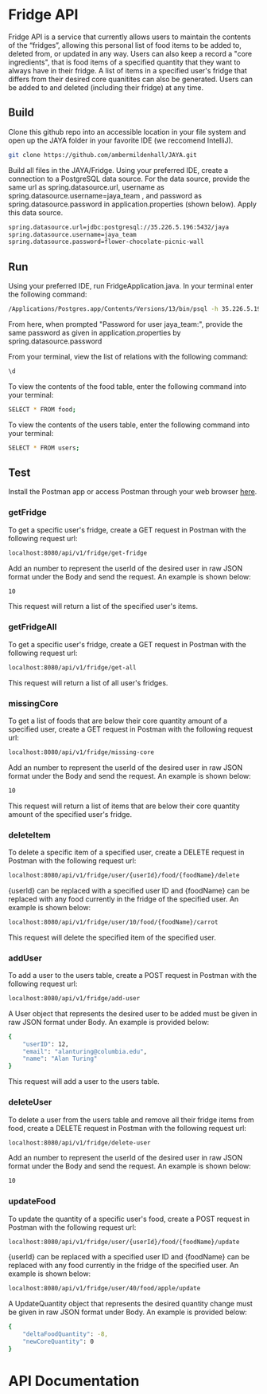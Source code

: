 # Fridge API

Fridge API is a service that currently allows users to maintain the contents of the
“fridges”, allowing this personal list of food items to be added to, deleted from, or updated 
in any way. Users can also keep a record a "core ingredients", that is food items of a specified quantity
that they want to always have in their fridge. A list of items in a specified user's fridge that differs from their desired core quanitites 
can also be generated. Users can be added to and deleted (including their fridge) at any time.

## Build

Clone this github repo into an accessible location in your file system and open up the JAYA folder in your favorite IDE (we reccomend IntelliJ). 

```bash
git clone https://github.com/ambermildenhall/JAYA.git
```

Build all files in the JAYA/Fridge. Using your preferred IDE, create a connection to a PostgreSQL data source. For the data source, provide
the same url as spring.datasource.url, username as spring.datasource.username=jaya_team
, and password as spring.datasource.password in application.properties (shown below). Apply this data source.

```bash
spring.datasource.url=jdbc:postgresql://35.226.5.196:5432/jaya
spring.datasource.username=jaya_team
spring.datasource.password=flower-chocolate-picnic-wall
```

## Run

Using your preferred IDE, run FridgeApplication.java. In your terminal enter the following command:

```bash
/Applications/Postgres.app/Contents/Versions/13/bin/psql -h 35.226.5.196 -U jaya_team jaya
```
From here, when prompted "Password for user jaya_team:", provide the same password as given in application.properties 
by spring.datasource.password

From your terminal, view the list of relations with the following command:

```bash
\d
```

To view the contents of the food table, enter the following command into your terminal:
```bash
SELECT * FROM food;
```
To view the contents of the users table, enter the following command into your terminal:
```bash
SELECT * FROM users;
```

## Test
Install the Postman app or access Postman through your web browser [here](https://www.postman.com/downloads/).

### getFridge
To get a specific user's fridge, create a GET request in Postman with the following request url:
```bash
localhost:8080/api/v1/fridge/get-fridge
```
Add an number to represent the userId of the desired user in raw JSON format under the Body and send the request. An example is shown below:
```bash
10
```
This request will return a list of the specified user's items.

### getFridgeAll
To get a specific user's fridge, create a GET request in Postman with the following request url:
```bash
localhost:8080/api/v1/fridge/get-all
```
This request will return a list of all user's fridges.

### missingCore
To get a list of foods that are below their core quantity amount of a specified user, create a GET request in Postman with the following request url:
```bash
localhost:8080/api/v1/fridge/missing-core
```
Add an number to represent the userId of the desired user in raw JSON format under the Body and send the request. An example is shown below:
```bash
10
```
This request will return a list of items that are below their core quantity amount of the specified user's fridge.

### deleteItem
To delete a specific item of a specified user, create a DELETE request in Postman with the following request url:
```bash
localhost:8080/api/v1/fridge/user/{userId}/food/{foodName}/delete
```
{userId} can be replaced with a specified user ID and {foodName} can be replaced with any food currently in the fridge of the specified user. An example is shown below:
```bash
localhost:8080/api/v1/fridge/user/10/food/{foodName}/carrot
```
This request will delete the specified item of the specified user.

### addUser
To add a user to the users table, create a POST request in Postman with the following request url:
```bash
localhost:8080/api/v1/fridge/add-user
```
A User object that represents the desired user to be added must be given in raw JSON format under Body. An example is provided below:
```bash
{
    "userID": 12,
    "email": "alanturing@columbia.edu",
    "name": "Alan Turing"
}
```
This request will add a user to the users table.

### deleteUser
To delete a user from the users table and remove all their fridge items from food, create a DELETE request in Postman with the following request url:
```bash
localhost:8080/api/v1/fridge/delete-user
```
Add an number to represent the userId of the desired user in raw JSON format under the Body and send the request. An example is shown below:
```bash
10
```

### updateFood
To update the quantity of a specific user's food, create a POST request in Postman with the following request url:
```bash
localhost:8080/api/v1/fridge/user/{userId}/food/{foodName}/update
```
{userId} can be replaced with a specified user ID and {foodName} can be replaced with any food currently in the fridge of the specified user. An example is shown below:
```bash
localhost:8080/api/v1/fridge/user/40/food/apple/update
```
A UpdateQuantity object that represents the desired quantity change must be given in raw JSON format under Body. An example is provided below:
```bash
{
    "deltaFoodQuantity": -8,
    "newCoreQuantity": 0
}
```

# API Documentation
